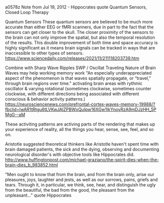 a0578z
Note from Jul 19, 2012 - Hippocrates quote
Quantum Sensors, Closed Loop Therapy

Quantum Sensors
These quantum sensors are believed to be much more accurate than either EEG or fMRI scanners, due in part to the fact that the sensors can get closer to the skull. The closer proximity of the sensors to the brain can not only improve the spatial, but also the temporal resolution of the results. This double improvement of both time and space accuracy is highly significant as it means brain signals can be tracked in ways that are inaccessible to other types of sensors. https://www.sciencedaily.com/releases/2021/11/211118203739.htm

Combine with Sharp Wave Ripples SWP / Oscillat
Traveling Nature of Brain Waves may help working memory work
"An especially underappreciated aspect of the phenomenon is that waves spatially propagate, or “travel,” through brain regions over time." activating brain areas with rythmic oscillator & varying rotational (sometimes clockwise, sometimes counter clockwise, with different directions being associated with different conscious & behavior activity patterns.)
https://neurosciencenews.com/prefrontal-cortex-waves-memory-19988/?fbclid=IwAR1tRtgu6tLVKwJAIZPBWxQuIpw16XGw1IkYnoyRzA9mDJzHH_5PMgG--aM

These activiting patterns are activing parts of the rendering that makes up your experience of reality, all the things you hear, sense, see, feel, and so on.

Aristotle suggested theoretical thinkers like Aristotle haven't spent time with brain damaged patients, the sick and the dying, observing and documenting neurological disorder's with objective tools like Hippocrates did.
http://www.huffingtonpost.com/michael-graziano/the-spirit-dies-when-the-brain-dies_b_983852.html﻿

"Men ought to know that from the brain, and from the brain only, arise our pleasures, joys, laughter and jests, as well as our sorrows, pains, griefs and tears. Through it, in particular, we think, see, hear, and distinguish the ugly from the beautiful, the bad from the good, the pleasant from the unpleasant..." quote Hippocrates